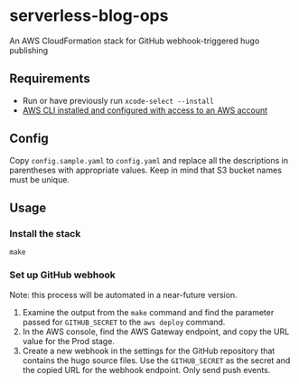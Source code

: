# serverless-blog-ops

An AWS CloudFormation stack for GitHub webhook-triggered hugo publishing

## Requirements

- Run or have previously run `xcode-select --install`
- [AWS CLI installed and configured with access to an AWS account](https://aws.amazon.com/cli/)

## Config

Copy `config.sample.yaml` to `config.yaml` and replace all the descriptions in parentheses with appropriate values. Keep in mind that S3 bucket names must be unique.

## Usage

### Install the stack

`make`

### Set up GitHub webhook

Note: this process will be automated in a near-future version.

1. Examine the output from the `make` command and find the parameter passed for `GITHUB_SECRET` to the `aws deploy` command.
2. In the AWS console, find the AWS Gateway endpoint, and copy the URL value for the Prod stage.
3. Create a new webhook in the settings for the GitHub repository that contains the hugo source files. Use the `GITHUB_SECRET` as the secret and the copied URL for the webhook endpoint. Only send push events.

